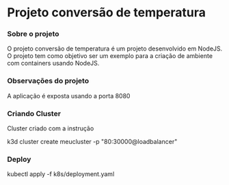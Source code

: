 # Projeto conversão de temperatura

### Sobre o projeto
O projeto conversão de temperatura é um projeto desenvolvido em NodeJS. O projeto tem como objetivo ser um exemplo para a criação de ambiente com containers usando NodeJS.

### Observações do projeto
A aplicação é exposta usando a porta 8080

### Criando Cluster
Cluster criado com a instrução

k3d cluster create meucluster -p "80:30000@loadbalancer"

### Deploy
kubectl apply -f k8s/deployment.yaml
